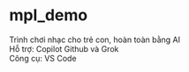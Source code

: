 # mpl_demo
Trình chơi nhạc cho trẻ con, hoàn toàn bằng AI \
Hỗ trợ: Copilot Github và Grok \
Công cụ: VS Code 
